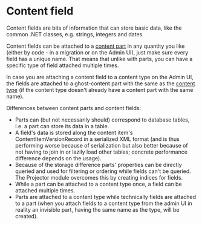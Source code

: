 # Content field



Content fields are bits of information that can store basic data, like the common .NET classes, e.g. strings, integers and dates.

Content fields can be attached to a [content part](ContentPart) in any quantity you like (either by code - in a migration or on the Admin UI), just make sure every field has a unique name. That means that unlike with parts, you can have a specific type of field attached multiple times.

In case you are attaching a content field to a content type on the Admin UI, the fields are attached to a ghost-content part with the same as the [content type](ContentType) (if the content type doesn't already have a content part with the same name).

Differences between content parts and content fields:

- Parts can (but not necessarily should) correspond to database tables, i.e. a part can store its data in a table.
- A field's data is stored along the content item's ContentItemVersionRecord in a serialized XML format (and is thus performing worse because of serialization but also better because of not having to join in or lazily load other tables; concrete performance difference depends on the usage).
- Because of the storage difference parts' properties can be directly queried and used for filtering or ordering while fields can't be queried. The Projector module overcomes this by creating indices for fields.
- While a part can be attached to a content type once, a field can be attached multiple times.
- Parts are attached to a content type while technically fields are attached to a part (when you attach fields to a content type from the admin UI in reality an invisible part, having the same name as the type, will be created).